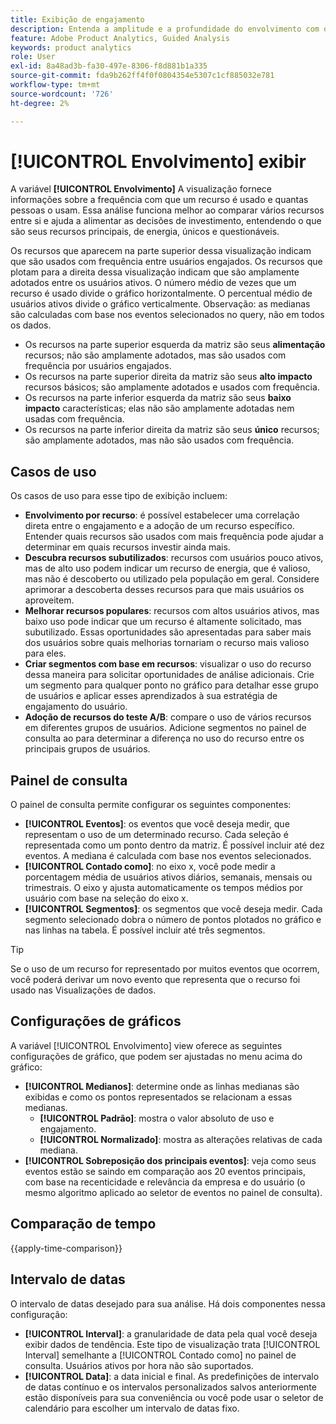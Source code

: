 ```yaml
---
title: Exibição de engajamento
description: Entenda a amplitude e a profundidade do envolvimento com os recursos.
feature: Adobe Product Analytics, Guided Analysis
keywords: product analytics
role: User
exl-id: 8a48ad3b-fa30-497e-8306-f8d881b1a335
source-git-commit: fda9b262ff4f0f0804354e5307c1cf885032e781
workflow-type: tm+mt
source-wordcount: '726'
ht-degree: 2%

---
```


# [!UICONTROL Envolvimento] exibir

A variável **[!UICONTROL Envolvimento]** A visualização fornece informações sobre a frequência com que um recurso é usado e quantas pessoas o usam. Essa análise funciona melhor ao comparar vários recursos entre si e ajuda a alimentar as decisões de investimento, entendendo o que são seus recursos principais, de energia, únicos e questionáveis.

Os recursos que aparecem na parte superior dessa visualização indicam que são usados com frequência entre usuários engajados. Os recursos que plotam para a direita dessa visualização indicam que são amplamente adotados entre os usuários ativos. O número médio de vezes que um recurso é usado divide o gráfico horizontalmente. O percentual médio de usuários ativos divide o gráfico verticalmente. Observação: as medianas são calculadas com base nos eventos selecionados no query, não em todos os dados.

* Os recursos na parte superior esquerda da matriz são seus **alimentação** recursos; não são amplamente adotados, mas são usados com frequência por usuários engajados.
* Os recursos na parte superior direita da matriz são seus **alto impacto** recursos básicos; são amplamente adotados e usados com frequência.
* Os recursos na parte inferior esquerda da matriz são seus **baixo impacto** características; elas não são amplamente adotadas nem usadas com frequência.
* Os recursos na parte inferior direita da matriz são seus **único** recursos; são amplamente adotados, mas não são usados com frequência.

## Casos de uso

Os casos de uso para esse tipo de exibição incluem:

* **Envolvimento por recurso**: é possível estabelecer uma correlação direta entre o engajamento e a adoção de um recurso específico. Entender quais recursos são usados com mais frequência pode ajudar a determinar em quais recursos investir ainda mais.
* **Descubra recursos subutilizados**: recursos com usuários pouco ativos, mas de alto uso podem indicar um recurso de energia, que é valioso, mas não é descoberto ou utilizado pela população em geral. Considere aprimorar a descoberta desses recursos para que mais usuários os aproveitem.
* **Melhorar recursos populares**: recursos com altos usuários ativos, mas baixo uso pode indicar que um recurso é altamente solicitado, mas subutilizado. Essas oportunidades são apresentadas para saber mais dos usuários sobre quais melhorias tornariam o recurso mais valioso para eles.
* **Criar segmentos com base em recursos**: visualizar o uso do recurso dessa maneira para solicitar oportunidades de análise adicionais. Crie um segmento para qualquer ponto no gráfico para detalhar esse grupo de usuários e aplicar esses aprendizados à sua estratégia de engajamento do usuário.
* **Adoção de recursos do teste A/B**: compare o uso de vários recursos em diferentes grupos de usuários. Adicione segmentos no painel de consulta ao para determinar a diferença no uso do recurso entre os principais grupos de usuários.

## Painel de consulta

O painel de consulta permite configurar os seguintes componentes:

* **[!UICONTROL Eventos]**: os eventos que você deseja medir, que representam o uso de um determinado recurso. Cada seleção é representada como um ponto dentro da matriz. É possível incluir até dez eventos. A mediana é calculada com base nos eventos selecionados.
* **[!UICONTROL Contado como]**: no eixo x, você pode medir a porcentagem média de usuários ativos diários, semanais, mensais ou trimestrais. O eixo y ajusta automaticamente os tempos médios por usuário com base na seleção do eixo x.
* **[!UICONTROL Segmentos]**: os segmentos que você deseja medir. Cada segmento selecionado dobra o número de pontos plotados no gráfico e nas linhas na tabela. É possível incluir até três segmentos.

>[!TIP]
>
>Se o uso de um recurso for representado por muitos eventos que ocorrem, você poderá derivar um novo evento que representa que o recurso foi usado nas Visualizações de dados.

## Configurações de gráficos

A variável [!UICONTROL Envolvimento] view oferece as seguintes configurações de gráfico, que podem ser ajustadas no menu acima do gráfico:

* **[!UICONTROL Medianos]**: determine onde as linhas medianas são exibidas e como os pontos representados se relacionam a essas medianas.
   * **[!UICONTROL Padrão]**: mostra o valor absoluto de uso e engajamento.
   * **[!UICONTROL Normalizado]**: mostra as alterações relativas de cada mediana.
* **[!UICONTROL Sobreposição dos principais eventos]**: veja como seus eventos estão se saindo em comparação aos 20 eventos principais, com base na recenticidade e relevância da empresa e do usuário (o mesmo algoritmo aplicado ao seletor de eventos no painel de consulta).

## Comparação de tempo

{{apply-time-comparison}}

## Intervalo de datas

O intervalo de datas desejado para sua análise. Há dois componentes nessa configuração:

* **[!UICONTROL Interval]**: a granularidade de data pela qual você deseja exibir dados de tendência. Este tipo de visualização trata [!UICONTROL Interval] semelhante a [!UICONTROL Contado como] no painel de consulta. Usuários ativos por hora não são suportados.
* **[!UICONTROL Data]**: a data inicial e final. As predefinições de intervalo de datas contínuo e os intervalos personalizados salvos anteriormente estão disponíveis para sua conveniência ou você pode usar o seletor de calendário para escolher um intervalo de datas fixo.
